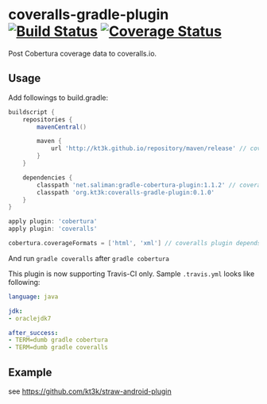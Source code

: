 coveralls-gradle-plugin [![Build Status](https://travis-ci.org/kt3k/coveralls-gradle-plugin.png?branch=master)](https://travis-ci.org/kt3k/coveralls-gradle-plugin) [![Coverage Status](https://coveralls.io/repos/kt3k/coveralls-gradle-plugin/badge.png)](https://coveralls.io/r/kt3k/coveralls-gradle-plugin)
=======================

Post Cobertura coverage data to coveralls.io.

Usage
-----

Add followings to build.gradle:

```groovy
buildscript {
    repositories {
        mavenCentral()

        maven {
            url 'http://kt3k.github.io/repository/maven/release' // coveralls plugin is hosted on github.io.
        }   
    }   

    dependencies {
        classpath 'net.saliman:gradle-cobertura-plugin:1.1.2' // coveralls plugin depends on cobertura plugin
        classpath 'org.kt3k:coveralls-gradle-plugin:0.1.0'
    }   
}

apply plugin: 'cobertura'
apply plugin: 'coveralls'

cobertura.coverageFormats = ['html', 'xml'] // coveralls plugin depends on xml format report
```

And run `gradle coveralls` after `gradle cobertura`

This plugin is now supporting Travis-CI only. Sample `.travis.yml` looks like following:

```yaml
language: java

jdk:
- oraclejdk7

after_success:
- TERM=dumb gradle cobertura
- TERM=dumb gradle coveralls
```

Example
-------

see https://github.com/kt3k/straw-android-plugin

